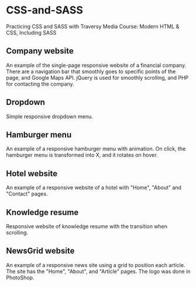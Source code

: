 # CSS-and-SASS
Practicing CSS and SASS with Traversy Media Course: Modern HTML & CSS, Including SASS
## Company website
An example of the single-page responsive website of a financial company. There are a navigation bar that smoothly goes to specific points of the page, and Google Maps API. jQuery is used for smoothly scrolling, and PHP for contacting the company.
## Dropdown
Simple responsive dropdown menu.
## Hamburger menu
An example of a responsive hamburger menu with animation. On click, the hamburger menu is transformed into X, and it rotates on hover.
## Hotel website
An example of a responsive website of a hotel with "Home", "About" and "Contact" pages.
## Knowledge resume
Responsive website of knowledge resume with the transition when scrolling.
## NewsGrid website
An example of a responsive news site using a grid to position each article. The site has the "Home", "About", and "Article" pages. The logo was done in PhotoShop.
